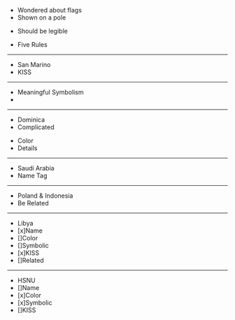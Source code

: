 - Wondered about flags
- Shown on a pole
 * Should be legible
- Five Rules
---
- San Marino
- KISS
---
- Meaningful Symbolism
- 
---
- Dominica
- Complicated
 * Color
 * Details
---
- Saudi Arabia
- Name Tag
---
- Poland & Indonesia
- Be Related
---
- Libya
- [x]Name
- []Color
- []Symbolic
- [x]KISS
- []Related
---
- HSNU
- []Name
- [x]Color
- [x]Symbolic
- []KISS
